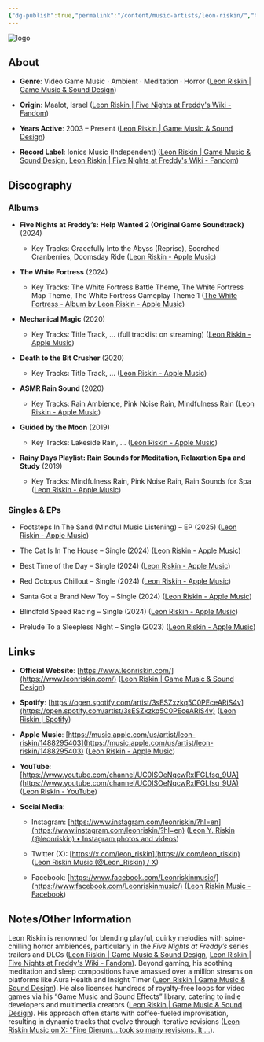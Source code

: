 ```yaml
---
{"dg-publish":true,"permalink":"/content/music-artists/leon-riskin/","tags":["#MusicArtist"],"noteIcon":"","created":"2025-04-28T16:45:25.502+02:00","updated":"2025-04-28T17:20:01.851+02:00"}
---
```



<img src="/img/MALOGO/LeonRiskin.png" alt="logo" class="round-img round-img-200">

## About

- **Genre**: Video Game Music · Ambient · Meditation · Horror ([Leon Riskin | Game Music & Sound Design](https://www.leonriskin.com/))
    
- **Origin**: Maalot, Israel ([Leon Riskin | Five Nights at Freddy's Wiki - Fandom](https://freddy-fazbears-pizza.fandom.com/wiki/Leon_Riskin?utm_source=chatgpt.com))
    
- **Years Active**: 2003 – Present ([Leon Riskin | Game Music & Sound Design](https://www.leonriskin.com/))
    
- **Record Label**: Ionics Music (Independent) ([Leon Riskin | Game Music & Sound Design](https://www.leonriskin.com/?utm_source=chatgpt.com), [Leon Riskin | Five Nights at Freddy's Wiki - Fandom](https://freddy-fazbears-pizza.fandom.com/wiki/Leon_Riskin?utm_source=chatgpt.com))
    

## Discography

### Albums

- **Five Nights at Freddy’s: Help Wanted 2 (Original Game Soundtrack)** (2024)
    
    - Key Tracks: Gracefully Into the Abyss (Reprise), Scorched Cranberries, Doomsday Ride ([‎Leon Riskin - Apple Music](https://music.apple.com/us/artist/leon-riskin/1488295403))
        
- **The White Fortress** (2024)
    
    - Key Tracks: The White Fortress Battle Theme, The White Fortress Map Theme, The White Fortress Gameplay Theme 1 ([‎The White Fortress - Album by Leon Riskin - Apple Music](https://music.apple.com/us/album/the-white-fortress/1727890662?utm_source=chatgpt.com))
        
- **Mechanical Magic** (2020)
    
    - Key Tracks: Title Track, … (full tracklist on streaming) ([‎Leon Riskin - Apple Music](https://music.apple.com/us/artist/leon-riskin/1488295403))
        
- **Death to the Bit Crusher** (2020)
    
    - Key Tracks: Title Track, … ([‎Leon Riskin - Apple Music](https://music.apple.com/us/artist/leon-riskin/1488295403))
        
- **ASMR Rain Sound** (2020)
    
    - Key Tracks: Rain Ambience, Pink Noise Rain, Mindfulness Rain ([‎Leon Riskin - Apple Music](https://music.apple.com/us/artist/leon-riskin/1488295403))
        
- **Guided by the Moon** (2019)
    
    - Key Tracks: Lakeside Rain, … ([‎Leon Riskin - Apple Music](https://music.apple.com/us/artist/leon-riskin/1488295403))
        
- **Rainy Days Playlist: Rain Sounds for Meditation, Relaxation Spa and Study** (2019)
    
    - Key Tracks: Mindfulness Rain, Pink Noise Rain, Rain Sounds for Spa ([‎Leon Riskin - Apple Music](https://music.apple.com/us/artist/leon-riskin/1488295403))
        

### Singles & EPs

- Footsteps In The Sand (Mindful Music Listening) – EP (2025) ([‎Leon Riskin - Apple Music](https://music.apple.com/us/artist/leon-riskin/1488295403))
    
- The Cat Is In The House – Single (2024) ([‎Leon Riskin - Apple Music](https://music.apple.com/us/artist/leon-riskin/1488295403))
    
- Best Time of the Day – Single (2024) ([‎Leon Riskin - Apple Music](https://music.apple.com/us/artist/leon-riskin/1488295403))
    
- Red Octopus Chillout – Single (2024) ([‎Leon Riskin - Apple Music](https://music.apple.com/us/artist/leon-riskin/1488295403))
    
- Santa Got a Brand New Toy – Single (2024) ([‎Leon Riskin - Apple Music](https://music.apple.com/us/artist/leon-riskin/1488295403))
    
- Blindfold Speed Racing – Single (2024) ([‎Leon Riskin - Apple Music](https://music.apple.com/us/artist/leon-riskin/1488295403))
    
- Prelude To a Sleepless Night – Single (2023) ([‎Leon Riskin - Apple Music](https://music.apple.com/us/artist/leon-riskin/1488295403))
    

## Links

- **Official Website**: [https://www.leonriskin.com/](https://www.leonriskin.com/) ([Leon Riskin | Game Music & Sound Design](https://www.leonriskin.com/?utm_source=chatgpt.com))
    
- **Spotify**: [https://open.spotify.com/artist/3sESZxzkq5C0PEceARiS4v](https://open.spotify.com/artist/3sESZxzkq5C0PEceARiS4v) ([Leon Riskin | Spotify](https://open.spotify.com/artist/3sESZxzkq5C0PEceARiS4v?utm_source=chatgpt.com))
    
- **Apple Music**: [https://music.apple.com/us/artist/leon-riskin/1488295403](https://music.apple.com/us/artist/leon-riskin/1488295403) ([‎Leon Riskin - Apple Music](https://music.apple.com/us/artist/leon-riskin/1488295403))
    
- **YouTube**: [https://www.youtube.com/channel/UC0ISOeNqcwRxIFGLfsq_9UA](https://www.youtube.com/channel/UC0ISOeNqcwRxIFGLfsq_9UA) ([Leon Riskin - YouTube](https://www.youtube.com/channel/UC0ISOeNqcwRxIFGLfsq_9UA?utm_source=chatgpt.com))
    
- **Social Media**:
    
    - Instagram: [https://www.instagram.com/leonriskin/?hl=en](https://www.instagram.com/leonriskin/?hl=en) ([Leon Y. Riskin (@leonriskin) • Instagram photos and videos](https://www.instagram.com/leonriskin/?hl=en&utm_source=chatgpt.com))
        
    - Twitter (X): [https://x.com/leon_riskin](https://x.com/leon_riskin) ([Leon Riskin Music (@Leon_Riskin) / X](https://x.com/leon_riskin?lang=en&utm_source=chatgpt.com))
        
    - Facebook: [https://www.facebook.com/Leonriskinmusic/](https://www.facebook.com/Leonriskinmusic/) ([Leon Riskin Music - Facebook](https://www.facebook.com/Leonriskinmusic/?utm_source=chatgpt.com))
        

## Notes/Other Information

Leon Riskin is renowned for blending playful, quirky melodies with spine-chilling horror ambiences, particularly in the _Five Nights at Freddy’s_ series trailers and DLCs ([Leon Riskin | Game Music & Sound Design](https://www.leonriskin.com/), [Leon Riskin | Five Nights at Freddy's Wiki - Fandom](https://freddy-fazbears-pizza.fandom.com/wiki/Leon_Riskin?utm_source=chatgpt.com)). Beyond gaming, his soothing meditation and sleep compositions have amassed over a million streams on platforms like Aura Health and Insight Timer ([Leon Riskin | Game Music & Sound Design](https://www.leonriskin.com/)). He also licenses hundreds of royalty-free loops for video games via his “Game Music and Sound Effects” library, catering to indie developers and multimedia creators ([Leon Riskin | Game Music & Sound Design](https://www.leonriskin.com/)). His approach often starts with coffee-fueled improvisation, resulting in dynamic tracks that evolve through iterative revisions ([Leon Riskin Music on X: "Fine Dierum... took so many revisions. It ...](https://twitter.com/Leon_Riskin/status/1835115680850755669?utm_source=chatgpt.com)).